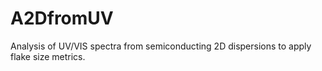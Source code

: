 # A2DfromUV
Analysis of UV/VIS spectra from semiconducting 2D dispersions to apply flake size metrics.
